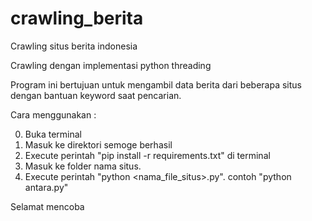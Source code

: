 # crawling_berita
Crawling situs berita indonesia 

Crawling dengan implementasi python threading 

Program ini bertujuan untuk mengambil data berita dari beberapa situs dengan bantuan keyword saat pencarian.

Cara menggunakan :

0. Buka terminal
1. Masuk ke direktori semoge berhasil
2. Execute perintah "pip install -r requirements.txt" di terminal
3. Masuk ke folder nama situs.
4. Execute perintah "python <nama_file_situs>.py". contoh "python antara.py"

Selamat mencoba
